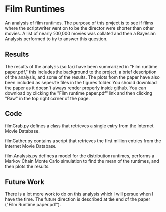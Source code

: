 Film Runtimes
=============

An analysis of film runtimes. The purpose of this project is to see if films 
where the scriptwriter went on to be the director were shorter than other movies.
A list of nearly 200,000 movies was collated and then a Bayesian Analysis 
performed to try to answer this question.

Results
-------

The results of the analysis (so far) have been summarized in "Film runtime 
paper.pdf," this includes the background to the project, a brief description of 
the analysis, and some of the results. The plots from the paper have also been 
included as seperate files in the figures folder. You should download the paper 
as it doesn't always render properly inside github. You can download by clicking
the "Film runtime paper.pdf" link and then clicking "Raw" in the top right 
corner of the page.

Code
----

filmGrab.py defines a class that retrieves a single entry from the Internet 
Movie Database.

filmGather.py contains a script that retrieves the first million entries from 
the Internet Movie Database.

film.Analysis.py defines a model for the distribution runtimes, performs a 
Markov Chain Monte Carlo simulation to find the mean of the runtimes, and then 
plots the results.

Future Work
-----------

There is a lot more work to do on this analysis which I will persue when I have 
the time. The future direction is described at the end of the paper 
("Film Runtime paper.pdf").
 

